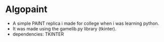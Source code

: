 # Algopaint

* A simple PAINT replica i made for college when i was learning python.
* It was made using the gamelib.py library (tkinter).
* dependencies: TKINTER
